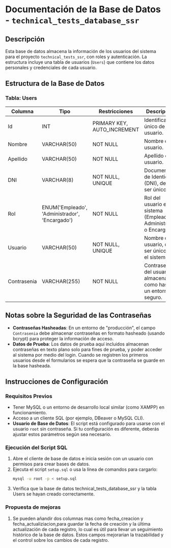 # Documentación de la Base de Datos - `technical_tests_database_ssr`

## Descripción
Esta base de datos almacena la información de los usuarios del sistema para el proyecto `technical_tests_ssr`, con roles y autenticación. La estructura incluye una tabla de usuarios (`Users`) que contiene los datos personales y credenciales de cada usuario.

## Estructura de la Base de Datos

### Tabla: Users
| Columna      | Tipo            | Restricciones            | Descripción                                     |
|--------------|-----------------|--------------------------|-------------------------------------------------|
| Id           | INT             | PRIMARY KEY, AUTO_INCREMENT | Identificador único de usuario.             |
| Nombre       | VARCHAR(50)     | NOT NULL                 | Nombre del usuario.                              |
| Apellido     | VARCHAR(50)     | NOT NULL                 | Apellido del usuario.                            |
| DNI          | VARCHAR(8)      | NOT NULL, UNIQUE         | Documento de Identidad (DNI), debe ser único.    |
| Rol          | ENUM('Empleado', 'Administrador', 'Encargado') | NOT NULL | Rol del usuario en el sistema (Empleado, Administrador o Encargado). |
| Usuario      | VARCHAR(50)     | NOT NULL, UNIQUE         | Nombre de usuario, debe ser único en el sistema. |
| Contrasenia  | VARCHAR(255)    | NOT NULL                 | Contraseña del usuario, almacenada como hash en un entorno seguro. |

## Notas sobre la Seguridad de las Contraseñas
- **Contraseñas Hasheadas**: En un entorno de "producción", el campo `Contrasenia` debe almacenar contraseñas en formato hasheado (usando bcrypt) para proteger la información de acceso.
- **Datos de Prueba**: Los datos de prueba aquí incluidos almacenan contraseñas en texto plano solo para fines de prueba, y poder acceder al sistema por medio del login. Cuando se registren los primeros usuarios desde el formularios se espera que la contraseña se guarde en la base hasheada.
## Instrucciones de Configuración

### Requisitos Previos
- Tener MySQL o un entorno de desarrollo local similar (como XAMPP) en funcionamiento.
- Acceso a un cliente SQL (por ejemplo, DBeaver o MySQL CLI).
- **Usuario de Base de Datos**: El script está configurado para usarse con el usuario `root` sin contraseña. Si tu configuración es diferente, deberás ajustar estos parámetros según sea necesario.

### Ejecución del Script SQL
1. Abre el cliente de base de datos e inicia sesión con un usuario con permisos para crear bases de datos.
2. Ejecuta el script `setup.sql` o usa la línea de comandos para cargarlo:
   ```bash
   mysql -u root -p < setup.sql
3. Verifica que la base de datos technical_tests_database_ssr y la tabla Users se hayan creado correctamente.

### Propuesta de mejoras
1. Se pueden añandir dos columnas mas como fecha_creacion y fecha_actualiziacion,para guardar la fecha de creación y la última actualización de cada registro, lo cual es útil para llevar un seguimiento histórico de la base de datos. Estos campos mejorarian la trazabilidad y el control sobre los cambios de cada registro.
